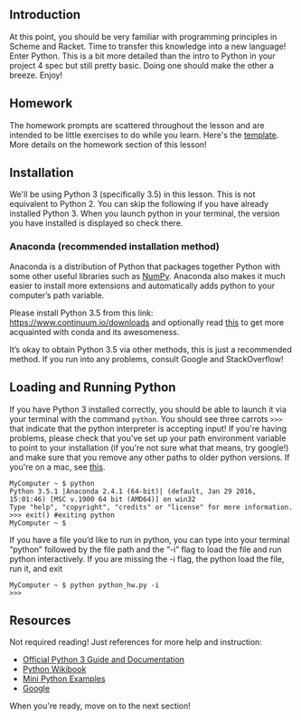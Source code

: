 ## Introduction
At this point, you should be very familiar with programming principles in Scheme and Racket. 
Time to transfer this knowledge into a new language! Enter Python. This is a bit more detailed than the intro to Python in your project 4 spec but still pretty basic. Doing one should make the other a breeze. Enjoy!

## Homework
The homework prompts are scattered throughout the lesson and are intended to be little exercises to do while you learn. Here's the [template](https://drive.google.com/open?id=0Bx-YJoc_dDDGQjhHSnNlRDNkaTg). More details on the homework section of this lesson!

## Installation
We'll be using Python 3 (specifically 3.5) in this lesson. This is not equivalent to Python 2. You can skip the following if you have already installed Python 3. When you launch python in your terminal, the version you have installed is displayed so check there.

### Anaconda (recommended installation method)
Anaconda is a distribution of Python that packages together Python with some other useful libraries such as [NumPy](https://en.wikipedia.org/wiki/NumPy). Anaconda also makes it much easier to install more extensions and automatically adds python to your computer’s path variable.

Please install Python 3.5 from this link: https://www.continuum.io/downloads and optionally read [this](http://conda.pydata.org/docs/py2or3.html) to get more acquainted with conda and its awesomeness.

It’s okay to obtain Python 3.5 via other methods, this is just a recommended method. If you run into any problems, consult Google and StackOverflow!

## Loading and Running Python

If you have Python 3 installed correctly, you should be able to launch it via your terminal with the command ```python```. You should see three carrots ```>>>``` that indicate that the python interpreter is accepting input! If you're having problems, please check that you've set up your path environment variable to point to your installation (if you're not sure what that means, try google!) and make sure that you remove any other paths to older python versions. If you're on a mac, see [this](http://superuser.com/questions/770696/how-to-update-macs-system-python).
```
MyComputer ~ $ python
Python 3.5.1 |Anaconda 2.4.1 (64-bit)| (default, Jan 29 2016, 15:01:46) [MSC v.1900 64 bit (AMD64)] on win32
Type "help", "copyright", "credits" or "license" for more information.
>>> exit() #exiting python
MyComputer ~ $ 
```

If you have a file you’d like to run in python, you can type into your terminal “python” followed by the file path and the “-i” flag to load the file and run python interactively. If you are missing the -i flag, the python load the file, run it, and exit
```
MyComputer ~ $ python python_hw.py -i
>>>
```

## Resources
Not required reading! Just references for more help and instruction:

  * [Official Python 3 Guide and Documentation](https://docs.python.org/3/tutorial/index.html)
  * [Python Wikibook](https://en.wikibooks.org/wiki/Python_Programming)
  * [Mini Python Examples](https://wiki.python.org/moin/SimplePrograms)
  * [Google](https://google.com)

When you're ready, move on to the next section!
